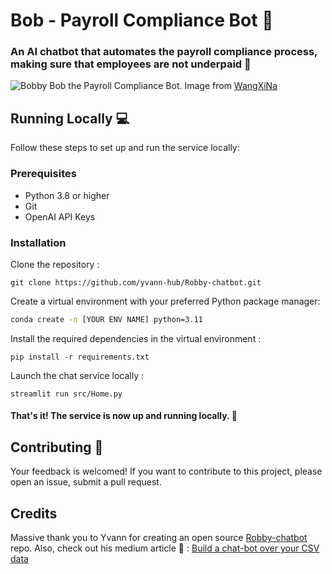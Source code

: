 # Bob - Payroll Compliance Bot 🤖

### An AI chatbot that automates the payroll compliance process, making sure that employees are not underpaid 🚀
![Bobby](bob.jpg)
Bob the Payroll Compliance Bot. Image from [WangXiNa](https://www.freepik.com/free-psd/robot-working-modern-office-with-real-people-generative-ai_47896775.htm#query=ai%20finance&position=0&from_view=search&track=ais)

## Running Locally 💻
Follow these steps to set up and run the service locally:

### Prerequisites
- Python 3.8 or higher
- Git
- OpenAI API Keys

### Installation
Clone the repository :

`git clone https://github.com/yvann-hub/Robby-chatbot.git`


Create a virtual environment with your preferred Python package manager:
```bash
conda create -n [YOUR ENV NAME] python=3.11
```

Install the required dependencies in the virtual environment :

`pip install -r requirements.txt`


Launch the chat service locally :

`streamlit run src/Home.py`

#### That's it! The service is now up and running locally. 🤗

## Contributing 🙌
Your feedback is welcomed! If you want to contribute to this project, please open an issue, submit a pull request. 

## Credits 
Massive thank you to Yvann for creating an open source [Robby-chatbot](https://github.com/yvann-hub/Robby-chatbot) repo. Also, check out his medium article 🖖 : [Build a chat-bot over your CSV data](https://medium.com/@yvann-hub/build-a-chatbot-on-your-csv-data-with-langchain-and-openai-ed121f85f0cd)

